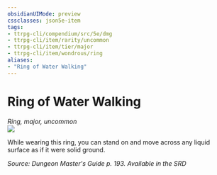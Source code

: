 ```yaml
---
obsidianUIMode: preview
cssclasses: json5e-item
tags:
- ttrpg-cli/compendium/src/5e/dmg
- ttrpg-cli/item/rarity/uncommon
- ttrpg-cli/item/tier/major
- ttrpg-cli/item/wondrous/ring
aliases: 
- "Ring of Water Walking"
---
```

# Ring of Water Walking
*Ring, major, uncommon*  
![](3-Mechanics/CLI/items/img/ring-of-water-walking.webp#right)


While wearing this ring, you can stand on and move across any liquid surface as if it were solid ground.

*Source: Dungeon Master's Guide p. 193. Available in the <span title='Systems Reference Document (5.1)'>SRD</span>*